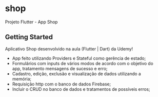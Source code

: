 # shop

Projeto Flutter - App Shop

## Getting Started

Aplicativo Shop desenvolvido na aula (Flutter | Dart) da Udemy!
- App feito utilizando Providers e Stateful como gerência de estado;
- Formulários com inputs de vários modos de acordo com o objetivo do app, tratamento mensagens de sucesso e erro;
- Cadastro, edição, exclusão e visualização de dados utilizando a memória;
- Requisição http com o banco de dados Firebase;
- Incluir o CRUD no banco de dados e tratamentos de possíveis erros;
